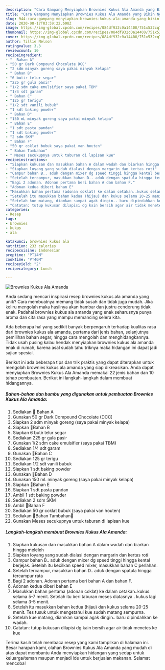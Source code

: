 ```yaml
---
description: "Cara Gampang Menyiapkan Brownies Kukus Ala Amanda yang Bikin Ngiler"
title: "Cara Gampang Menyiapkan Brownies Kukus Ala Amanda yang Bikin Ngiler"
slug: 944-cara-gampang-menyiapkan-brownies-kukus-ala-amanda-yang-bikin-ngiler
date: 2020-08-17T03:59:22.598Z
image: https://img-global.cpcdn.com/recipes/084df932c0a14400/751x532cq70/brownies-kukus-ala-amanda-foto-resep-utama.jpg
thumbnail: https://img-global.cpcdn.com/recipes/084df932c0a14400/751x532cq70/brownies-kukus-ala-amanda-foto-resep-utama.jpg
cover: https://img-global.cpcdn.com/recipes/084df932c0a14400/751x532cq70/brownies-kukus-ala-amanda-foto-resep-utama.jpg
author: Tillie Nelson
ratingvalue: 3.3
reviewcount: 10
recipeingredient:
- "  Bahan A"
- "50 gr Dark Compound Chocolate DCC"
- "2 sdm minyak goreng saya pakai minyak kelapa"
- " Bahan B"
- "6 butir telur segar"
- "225 gr gula pasir"
- "1/2 sdm cake emulsifier saya pakai TBM"
- "1/4 sdt garam"
- " Bahan C"
- "125 gr terigu"
- "1/2 sdt vanili bubuk"
- "1 sdt baking powder"
- " Bahan D"
- "150 mL minyak goreng saya pakai minyak kelapa"
- " Bahan E"
- "1 sdt pasta pandan"
- "1 sdt baking powder"
- "2 sdm SKM"
- " Bahan F"
- "50 gr coklat bubuk saya pakai van houten"
- " Bahan Tambahan"
- " Meses secukupnya untuk taburan di lapisan kue"
recipeinstructions:
- "Siapkan kukusan dan masukkan bahan A dalam wadah dan biarkan hingga meleleh"
- "Siapkan loyang yang sudah dialasi dengan margarin dan kertas roti"
- "Campur bahan B.. aduk dengan mixer dg speed tinggi hingga kental berjejak. Setelah itu kecilkan speed mixer, masukkan bahan C perlahan."
- "Setelah tercampur, masukkan bahan D.. aduk dengan spatula hingga tercampur rata"
- "Bagi 2 adonan. Adonan pertama beri bahan A dan bahan F."
- "Adonan kedua diberi bahan E"
- "Masukkan bahan pertama (adonan coklat) ke dalam cetakan..kukus selama 5-7 menit. Setelah itu beri taburan meses diatasnya.. kukus lagi selama 3-5 menit."
- "Setelah itu masukkan bahan kedua (hijau) dan kukus selama 20-25 menit. Tes tusuk untuk mengetahui kue sudah matang sempurna."
- "Setelah kue matang, diamkan sampai agak dingin.. baru dipindahkan ke wadah."
- "Catatan: tutup kukusan dilapisi dg kain bersih agar air tidak menetes ke kue"
categories:
- Resep
tags:
- brownies
- kukus
- ala

katakunci: brownies kukus ala 
nutrition: 233 calories
recipecuisine: Indonesian
preptime: "PT14M"
cooktime: "PT46M"
recipeyield: "2"
recipecategory: Lunch

---
```



![Brownies Kukus Ala Amanda](https://img-global.cpcdn.com/recipes/084df932c0a14400/751x532cq70/brownies-kukus-ala-amanda-foto-resep-utama.jpg)

Anda sedang mencari inspirasi resep brownies kukus ala amanda yang unik? Cara membuatnya memang tidak susah dan tidak juga mudah. Jika keliru mengolah maka hasilnya akan hambar dan justru cenderung tidak enak. Padahal brownies kukus ala amanda yang enak seharusnya punya aroma dan cita rasa yang mampu memancing selera kita.

Ada beberapa hal yang sedikit banyak berpengaruh terhadap kualitas rasa dari brownies kukus ala amanda, pertama dari jenis bahan, selanjutnya pemilihan bahan segar, hingga cara mengolah dan menghidangkannya. Tidak usah pusing kalau hendak menyiapkan brownies kukus ala amanda enak di rumah, karena asal sudah tahu triknya maka hidangan ini dapat jadi sajian spesial.




Berikut ini ada beberapa tips dan trik praktis yang dapat diterapkan untuk mengolah brownies kukus ala amanda yang siap dikreasikan. Anda dapat menyiapkan Brownies Kukus Ala Amanda memakai 22 jenis bahan dan 10 tahap pembuatan. Berikut ini langkah-langkah dalam membuat hidangannya.

<!--inarticleads1-->

##### Bahan-bahan dan bumbu yang digunakan untuk pembuatan Brownies Kukus Ala Amanda:

1. Sediakan  🍭 Bahan A
1. Gunakan 50 gr Dark Compound Chocolate (DCC)
1. Siapkan 2 sdm minyak goreng (saya pakai minyak kelapa)
1. Siapkan  🍭Bahan B
1. Siapkan 6 butir telur segar
1. Sediakan 225 gr gula pasir
1. Gunakan 1/2 sdm cake emulsifier (saya pakai TBM)
1. Sediakan 1/4 sdt garam
1. Gunakan  🍭Bahan C
1. Sediakan 125 gr terigu
1. Sediakan 1/2 sdt vanili bubuk
1. Siapkan 1 sdt baking powder
1. Gunakan  🍭Bahan D
1. Gunakan 150 mL minyak goreng (saya pakai minyak kelapa)
1. Siapkan  🍭Bahan E
1. Siapkan 1 sdt pasta pandan
1. Ambil 1 sdt baking powder
1. Sediakan 2 sdm SKM
1. Ambil  🍭Bahan F
1. Sediakan 50 gr coklat bubuk (saya pakai van houten)
1. Sediakan  🍭Bahan Tambahan🍭
1. Gunakan  Meses secukupnya untuk taburan di lapisan kue




<!--inarticleads2-->

##### Langkah-langkah membuat Brownies Kukus Ala Amanda:

1. Siapkan kukusan dan masukkan bahan A dalam wadah dan biarkan hingga meleleh
1. Siapkan loyang yang sudah dialasi dengan margarin dan kertas roti
1. Campur bahan B.. aduk dengan mixer dg speed tinggi hingga kental berjejak. Setelah itu kecilkan speed mixer, masukkan bahan C perlahan.
1. Setelah tercampur, masukkan bahan D.. aduk dengan spatula hingga tercampur rata
1. Bagi 2 adonan. Adonan pertama beri bahan A dan bahan F.
1. Adonan kedua diberi bahan E
1. Masukkan bahan pertama (adonan coklat) ke dalam cetakan..kukus selama 5-7 menit. Setelah itu beri taburan meses diatasnya.. kukus lagi selama 3-5 menit.
1. Setelah itu masukkan bahan kedua (hijau) dan kukus selama 20-25 menit. Tes tusuk untuk mengetahui kue sudah matang sempurna.
1. Setelah kue matang, diamkan sampai agak dingin.. baru dipindahkan ke wadah.
1. Catatan: tutup kukusan dilapisi dg kain bersih agar air tidak menetes ke kue




Terima kasih telah membaca resep yang kami tampilkan di halaman ini. Besar harapan kami, olahan Brownies Kukus Ala Amanda yang mudah di atas dapat membantu Anda menyiapkan hidangan yang sedap untuk keluarga/teman maupun menjadi ide untuk berjualan makanan. Selamat mencoba!
